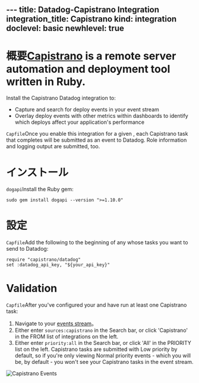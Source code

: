 --- title: Datadog-Capistrano Integration integration_title: Capistrano kind: integration doclevel: basic
newhlevel: true
---
# 概要[Capistrano](http://capistranorb.com) is a remote server automation and deployment tool written in Ruby.

Install the Capistrano Datadog integration to:

  * Capture and search for deploy events in your event stream
  * Overlay deploy events with other metrics within dashboards to identify which deploys affect your application's performance

`Capfile`Once you enable this integration for a given , each Capistrano task that completes will be submitted as an event to Datadog. Role information and logging output are submitted, too.

# インストール

`dogapi`Install the  Ruby gem:

    sudo gem install dogapi --version ">=1.10.0"

# 設定

`Capfile`Add the following to the beginning of any  whose tasks you want to send to Datadog:

    require "capistrano/datadog"
    set :datadog_api_key, "${your_api_key}"

# Validation

`Capfile`After you've configured your  and have run at least one Capistrano task:

1. Navigate to your [events stream](https://app.datadoghq.com/event/stream)。
2. Either enter `sources:capistrano` in the Search bar, or click 'Capistrano' in the FROM list of integrations on the left.
3. Either enter `priority:all` in the Search bar, or click 'All' in the PRIORITY list on the left. Capistrano tasks are submitted with Low priority by default, so if you're only viewing Normal priority events - which you will be, by default - you won't see your Capistrano tasks in the event stream.

![Capistrano Events](/static/images/capistranoevents.gif)

